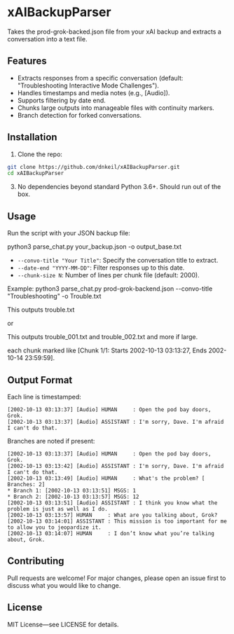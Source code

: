 # xAIBackupParser

Takes the prod-grok-backed.json file from your xAI backup and extracts a conversation into a text file.

## Features
- Extracts responses from a specific conversation (default: "Troubleshooting Interactive Mode Challenges").
- Handles timestamps and media notes (e.g., [Audio]).
- Supports filtering by date end.
- Chunks large outputs into manageable files with continuity markers.
- Branch detection for forked conversations.

## Installation
1. Clone the repo:
```bash
git clone https://github.com/dnkeil/xAIBackupParser.git
cd xAIBackupParser
```
3. No dependencies beyond standard Python 3.6+.  Should run out of the box.

   
## Usage
Run the script with your JSON backup file:

python3 parse_chat.py your_backup.json -o output_base.txt


- `--convo-title "Your Title"`: Specify the conversation title to extract.
- `--date-end "YYYY-MM-DD"`: Filter responses up to this date.
- `--chunk-size N`: Number of lines per chunk file (default: 2000).

Example:
python3 parse_chat.py prod-grok-backend.json --convo-title "Troubleshooting" -o Trouble.txt

This outputs trouble.txt 

or

This outputs trouble_001.txt and trouble_002.txt and more if large.

each chunk marked like [Chunk 1/1: Starts 2002-10-13 03:13:27, Ends 2002-10-14 23:59:59].

## Output Format
Each line is timestamped:
```
[2002-10-13 03:13:37] [Audio] HUMAN     : Open the pod bay doors, Grok.
[2002-10-13 03:13:37] [Audio] ASSISTANT : I'm sorry, Dave. I'm afraid I can't do that.
```

Branches are noted if present:
```
[2002-10-13 03:13:37] [Audio] HUMAN     : Open the pod bay doors, Grok.
[2002-10-13 03:13:42] [Audio] ASSISTANT : I'm sorry, Dave. I'm afraid I can't do that.
[2002-10-13 03:13:49] [Audio] HUMAN     : What's the problem? [ Branches: 2]
* Branch 1: [2002-10-13 03:13:51] MSGS: 1
* Branch 2: [2002-10-13 03:13:57] MSGS: 12
[2002-10-13 03:13:51] [Audio] ASSISTANT : I think you know what the problem is just as well as I do.
[2002-10-13 03:13:57] HUMAN     : What are you talking about, Grok?
[2002-10-13 03:14:01] ASSISTANT : This mission is too important for me to allow you to jeopardize it.
[2002-10-13 03:14:07] HUMAN     : I don’t know what you’re talking about, Grok.
```

## Contributing
Pull requests are welcome! For major changes, please open an issue first to discuss what you would like to change.


## License
MIT License—see LICENSE for details.

